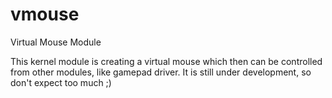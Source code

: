 # vmouse
Virtual Mouse Module

This kernel module is creating a virtual mouse which then can be controlled from other modules, like gamepad driver.
It is still under development, so don't expect too much ;)
